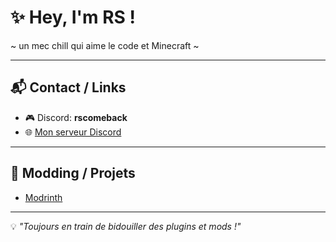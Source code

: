 # ✨ Hey, I'm RS !  

~ un mec chill qui aime le code et Minecraft ~  

---

## 📬 Contact / Links  
- 🎮 Discord: **rscomeback**  
- 🌐 [Mon serveur Discord](https://discord.gg/fUEDrmRECM)  

---

## 🔧 Modding / Projets   
- [Modrinth](https://modrinth.com/user/WpNobvk5)     

---

💡 *"Toujours en train de bidouiller des plugins et mods !"*
